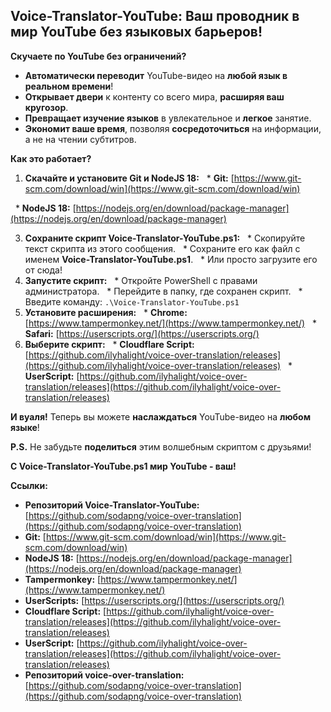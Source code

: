 ## Voice-Translator-YouTube: Ваш проводник в мир YouTube без языковых барьеров!

**Скучаете по YouTube без ограничений?**

* **Автоматически переводит** YouTube-видео на **любой язык в реальном времени**!
* **Открывает двери** к контенту со всего мира, **расширяя ваш кругозор**.
* **Превращает изучение языков** в увлекательное и **легкое** занятие.
* **Экономит ваше время**, позволяя **сосредоточиться** на информации, а не на чтении субтитров.

**Как это работает?**

1. **Скачайте и установите Git и NodeJS 18:**
  * **Git:** [https://www.git-scm.com/download/win](https://www.git-scm.com/download/win)
   
  * **NodeJS 18:** [https://nodejs.org/en/download/package-manager](https://nodejs.org/en/download/package-manager)
  
3. **Сохраните скрипт Voice-Translator-YouTube.ps1:**
  * Скопируйте текст скрипта из этого сообщения.
  * Сохраните его как файл с именем **Voice-Translator-YouTube.ps1**.
  * Или просто загрузите его от сюда!
4. **Запустите скрипт:**
  * Откройте PowerShell с правами администратора.
  * Перейдите в папку, где сохранен скрипт.
  * Введите команду: `.\Voice-Translator-YouTube.ps1`
5. **Установите расширения:**
  * **Chrome:** [https://www.tampermonkey.net/](https://www.tampermonkey.net/)
  * **Safari:** [https://userscripts.org/](https://userscripts.org/)
6. **Выберите скрипт:**
  * **Cloudflare Script:** [https://github.com/ilyhalight/voice-over-translation/releases](https://github.com/ilyhalight/voice-over-translation/releases)
  * **UserScript:** [https://github.com/ilyhalight/voice-over-translation/releases](https://github.com/ilyhalight/voice-over-translation/releases)

**И вуаля!** Теперь вы можете **наслаждаться** YouTube-видео на **любом языке**!

**P.S.** Не забудьте **поделиться** этим волшебным скриптом с друзьями!

**С Voice-Translator-YouTube.ps1 мир YouTube - ваш!**

**Ссылки:**

* **Репозиторий Voice-Translator-YouTube:** [https://github.com/sodapng/voice-over-translation](https://github.com/sodapng/voice-over-translation)
* **Git:** [https://www.git-scm.com/download/win](https://www.git-scm.com/download/win)
* **NodeJS 18:** [https://nodejs.org/en/download/package-manager](https://nodejs.org/en/download/package-manager)
* **Tampermonkey:** [https://www.tampermonkey.net/](https://www.tampermonkey.net/)
* **UserScripts:** [https://userscripts.org/](https://userscripts.org/)
* **Cloudflare Script:** [https://github.com/ilyhalight/voice-over-translation/releases](https://github.com/ilyhalight/voice-over-translation/releases)
* **UserScript:** [https://github.com/ilyhalight/voice-over-translation/releases](https://github.com/ilyhalight/voice-over-translation/releases)
* **Репозиторий voice-over-translation:** [https://github.com/sodapng/voice-over-translation](https://github.com/sodapng/voice-over-translation)
